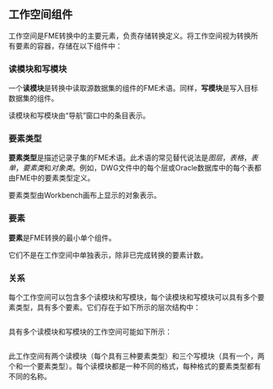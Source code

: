   <div id="readme" class="readme blob instapaper_body">
    <article class="markdown-body entry-content" itemprop="text"><h2><a id="user-content-workspace-components" class="anchor" aria-hidden="true" href="https://github.com/safesoftware/FMETraining/blob/Desktop-Basic-2018/DesktopBasic3WorkspaceDesign/3.05.WorkspaceComponents.md#workspace-components"></a><font style="vertical-align: inherit;"><font style="vertical-align: inherit;">工作空间组件</font></font></h2>
<p><font style="vertical-align: inherit;"><font style="vertical-align: inherit;">工作空间是FME转换中的主要元素，负责存储转换定义。</font><font style="vertical-align: inherit;">将工作空间视为转换所有要素的容器，存储在以下组件中：</font></font></p>
<h3><a id="user-content-readers-and-writers" class="anchor" aria-hidden="true" href="https://github.com/safesoftware/FMETraining/blob/Desktop-Basic-2018/DesktopBasic3WorkspaceDesign/3.05.WorkspaceComponents.md#readers-and-writers"></a><font style="vertical-align: inherit;"><font style="vertical-align: inherit;">读模块和写模块</font></font></h3>
<p><font style="vertical-align: inherit;"><font style="vertical-align: inherit;">一个</font></font><strong><font style="vertical-align: inherit;"><font style="vertical-align: inherit;">读模块</font></font></strong><font style="vertical-align: inherit;"><font style="vertical-align: inherit;">是转换中读取源数据集的组件的FME术语。</font><font style="vertical-align: inherit;">同样，</font></font><strong><font style="vertical-align: inherit;"><font style="vertical-align: inherit;">写模块</font></font></strong><font style="vertical-align: inherit;"><font style="vertical-align: inherit;">是写入目标数据集的组件。</font></font></p>
<p><font style="vertical-align: inherit;"><font style="vertical-align: inherit;">读模块和写模块由“导航”窗口中的条目表示。</font></font></p>
<h3><a id="user-content-feature-types" class="anchor" aria-hidden="true" href="https://github.com/safesoftware/FMETraining/blob/Desktop-Basic-2018/DesktopBasic3WorkspaceDesign/3.05.WorkspaceComponents.md#feature-types"></a><font style="vertical-align: inherit;"><font style="vertical-align: inherit;">要素类型</font></font></h3>
<p><strong><font style="vertical-align: inherit;"><font style="vertical-align: inherit;">要素类型</font></font></strong><font style="vertical-align: inherit;"><font style="vertical-align: inherit;">是描述记录子集的FME术语。</font><font style="vertical-align: inherit;">此术语的常见替代说法是</font></font><em><font style="vertical-align: inherit;"><font style="vertical-align: inherit;">图层</font></font></em><font style="vertical-align: inherit;"><font style="vertical-align: inherit;">，</font></font><em><font style="vertical-align: inherit;"><font style="vertical-align: inherit;">表格</font></font></em><font style="vertical-align: inherit;"><font style="vertical-align: inherit;">，</font></font><em><font style="vertical-align: inherit;"><font style="vertical-align: inherit;">表单</font></font></em><font style="vertical-align: inherit;"><font style="vertical-align: inherit;">，</font></font><em><font style="vertical-align: inherit;"><font style="vertical-align: inherit;">要素类</font></font></em><font style="vertical-align: inherit;"><font style="vertical-align: inherit;">和</font></font><em><font style="vertical-align: inherit;"><font style="vertical-align: inherit;">对象类</font></font></em><font style="vertical-align: inherit;"><font style="vertical-align: inherit;">。</font><font style="vertical-align: inherit;">例如，DWG文件中的每个层或Oracle数据库中的每个表都由FME中的要素类型定义。</font></font></p>
<p><font style="vertical-align: inherit;"><font style="vertical-align: inherit;">要素类型由Workbench画布上显示的对象表示。</font></font></p>
<h3><a id="user-content-features" class="anchor" aria-hidden="true" href="https://github.com/safesoftware/FMETraining/blob/Desktop-Basic-2018/DesktopBasic3WorkspaceDesign/3.05.WorkspaceComponents.md#features"></a><font style="vertical-align: inherit;"><font style="vertical-align: inherit;">要素</font></font></h3>
<p><strong><font style="vertical-align: inherit;"><font style="vertical-align: inherit;">要素</font></font></strong><font style="vertical-align: inherit;"><font style="vertical-align: inherit;">是FME转换的最小单个组件。</font></font></p>
<p><font style="vertical-align: inherit;"><font style="vertical-align: inherit;">它们不是在工作空间中单独表示，除非已完成转换的要素计数。</font></font></p>
<h3><a id="user-content-relationships" class="anchor" aria-hidden="true" href="https://github.com/safesoftware/FMETraining/blob/Desktop-Basic-2018/DesktopBasic3WorkspaceDesign/3.05.WorkspaceComponents.md#relationships"></a><font style="vertical-align: inherit;"><font style="vertical-align: inherit;">关系</font></font></h3>
<p><font style="vertical-align: inherit;"><font style="vertical-align: inherit;">每个工作空间可以包含多个读模块和写模块，每个读模块和写模块可以具有多个要素类型，具有多个要素。</font><font style="vertical-align: inherit;">它们存在于如下所示的层次结构中：</font></font></p>
<p><a target="_blank" rel="noopener noreferrer" href="https://github.com/safesoftware/FMETraining/blob/Desktop-Basic-2018/DesktopBasic3WorkspaceDesign/Images/Img3.001.TranslationComponentsSmall.png"><img src="./Images/Img3.001.TranslationComponentsSmall.png" alt="" style="max-width:100%;"></a></p>
<p><font style="vertical-align: inherit;"><font style="vertical-align: inherit;">具有多个读模块和写模块的工作空间可能如下所示：</font></font></p>
<p><a target="_blank" rel="noopener noreferrer" href="https://github.com/safesoftware/FMETraining/blob/Desktop-Basic-2018/DesktopBasic3WorkspaceDesign/Images/Img3.001c.DemoWorkspaceSmall.png"><img src="./Images/Img3.001c.DemoWorkspaceSmall.png" alt="" style="max-width:100%;"></a></p>
<p><font style="vertical-align: inherit;"><font style="vertical-align: inherit;">此工作空间有两个读模块（每个具有三种要素类型）和三个写模块（具有一个，两个和一个要素类型）。</font><font style="vertical-align: inherit;">每个读模块都是一种不同的格式，每种格式的要素类型都有不同的名称。</font></font></p>
</article>
  </div>
